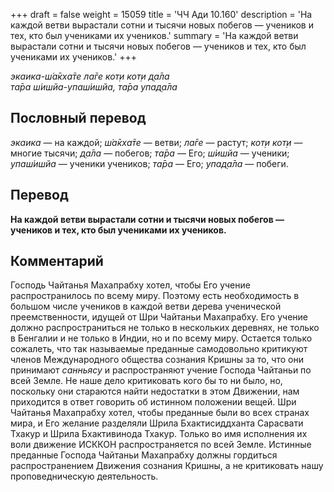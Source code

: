 +++
draft = false
weight = 15059
title = 'ЧЧ Ади 10.160'
description = 'На каждой ветви вырастали сотни и тысячи новых побегов — учеников и тех, кто был учениками их учеников.'
summary = 'На каждой ветви вырастали сотни и тысячи новых побегов — учеников и тех, кто был учениками их учеников.'
+++

_экаика-ш́а̄кха̄те ла̄ге кот̣и кот̣и д̣а̄ла  
та̄ра ш́ишйа-упаш́ишйа, та̄ра упад̣а̄ла_

## Пословный перевод

_экаика_ — на каждой; _ш́а̄кха̄те_ — ветви; _ла̄ге_ — растут; _кот̣и_ _кот̣и_ — многие тысячи; _д̣а̄ла_ — побегов; _та̄ра_ — Его; _ш́ишйа_ — ученики; _упаш́ишйа_ — ученики учеников; _та̄ра_ — Его; _упад̣а̄ла_ — побеги.

## Перевод

**На каждой ветви вырастали сотни и тысячи новых побегов — учеников и тех, кто был учениками их учеников.**

## Комментарий

Господь Чайтанья Махапрабху хотел, чтобы Его учение распространилось по всему миру. Поэтому есть необходимость в большом числе учеников в каждой ветви дерева ученической преемственности, идущей от Шри Чайтаньи Махапрабху. Его учение должно распространиться не только в нескольких деревнях, не только в Бенгалии и не только в Индии, но и по всему миру. Остается только сожалеть, что так называемые преданные самодовольно критикуют членов Международного общества сознания Кришны за то, что они принимают _санньясу_ и распространяют учение Господа Чайтаньи по всей Земле. Не наше дело критиковать кого бы то ни было, но, поскольку они стараются найти недостатки в этом Движении, нам приходится в ответ говорить об истинном положении вещей. Шри Чайтанья Махапрабху хотел, чтобы преданные были во всех странах мира, и Его желание разделяли Шрила Бхактисиддханта Сарасвати Тхакур и Шрила Бхактивинода Тхакур. Только во имя исполнения их воли движение ИСККОН распространяется по всей Земле. Истинные преданные Господа Чайтаньи Махапрабху должны гордиться распространением Движения сознания Кришны, а не критиковать нашу проповедническую деятельность.
